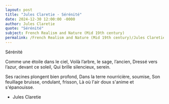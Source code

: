 ```yaml
---
layout: post
title: "Jules Claretie - Sérénité"
date: 2024-12-30 12:00:00 -0000
author: Jules Claretie
quote: "Sérénité"
subject: French Realism and Nature (Mid 19th century)
permalink: /French Realism and Nature (Mid 19th century)/Jules Claretie/Jules Claretie - Sérénité
---
```


Sérénité

Comme une étoile dans le ciel,
Voilà l’arbre, le sage, l’ancien,
Dressé vers l’azur, devant ce soleil,
Qui brille silencieux, serein.

Ses racines plongent bien profond,
Dans la terre nourricière, soumise,
Son feuillage bruisse, ondulant, frisson,
Là où l'air doux s'anime et s'épanouisse.

- Jules Claretie
